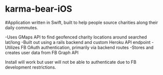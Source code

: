 # karma-bear-iOS

#Application written in Swift, built to help people source charities along their daily commutes.

-Uses GMaps API to find geofenced charity locations around searched lat/long
-Built out using a rails backend and custom Heroku API endpoint
-Utilizes FB OAuth authentication, primarily via backend routes
-Stores and creates user data from FB Graph API

Install will work but user will not be able to authenticate due to FB development restrictions.
